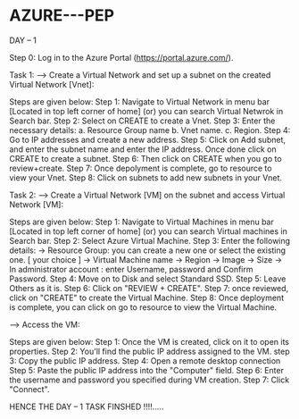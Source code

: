 # AZURE---PEP

DAY – 1

Step 0: Log in to the Azure Portal (https://portal.azure.com/).

Task 1: 
--> Create a Virtual Network and set up a subnet on the created Virtual Network [Vnet]:

Steps are given below:
Step 1: Navigate to Virtual Network in menu bar [Located in top left corner of home] (or) you can search Virtual Netwrok in Search bar.
Step 2: Select on CREATE to create a Vnet.
Step 3: Enter the necessary details: 
        a. Resource Group name
        b. Vnet name.
        c. Region.
Step 4: Go to IP addresses and create a new address.
Step 5: Click on Add subnet, and enter the subnet name and enter the IP address. Once done click on CREATE to create a subnet.
Step 6: Then click on CREATE when you go to review+create.
Step 7: Once depolyment is complete, go to resource to view your Vnet.
Step 8: Click on subnets to add new subnets in your Vnet.


Task 2:
--> Create a Virtual Network [VM] on the subnet and access Virtual Network [VM]:

Steps are given below:
Step 1: Navigate to Virtual Machines in menu bar [Located in top left corner of home] (or) you can search Virtual machines in Search bar.
Step 2: Select Azure Virtual Machine.
Step 3: Enter the following details:
      -> Resource Group: you can create a new one or select the existing one.   [ your choice ]
      -> Virtual Machine name
      -> Region
      -> Image
      -> Size
      -> In administrator account : enter Username, password and Confirm Password.
Step 4: Move on to Disk and select Standard SSD.
Step 5: Leave Others as it is.
Step 6: Click on "REVIEW + CREATE".
Step 7: once reviewed, click on "CREATE" to create the Virtual Machine.
Step 8: Once deployment is complete, you can click on go to resource to view the Virtual Machine.


-->  Access the VM:

Steps are given below:
Step 1: Once the VM is created, click on it to open its properties.
Step 2: You'll find the public IP address assigned to the VM. 
step 3: Copy the public IP address.
Step 4: Open a remote desktop connection
Step 5: Paste the public IP address into the "Computer" field.
Step 6: Enter the username and password you specified during VM creation.
Step 7: Click "Connect".

HENCE THE DAY – 1 TASK FINSHED !!!!.....
